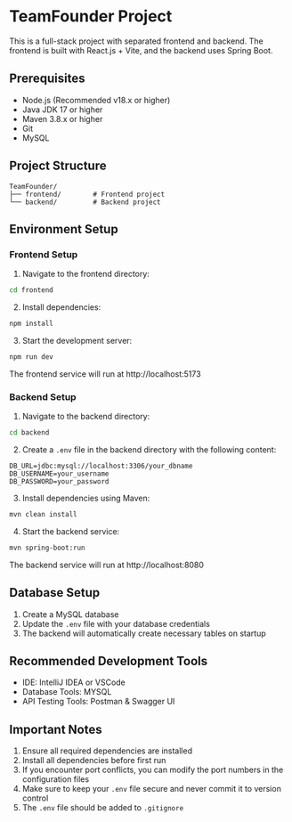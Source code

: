# TeamFounder Project

This is a full-stack project with separated frontend and backend. The frontend is built with React.js + Vite, and the backend uses Spring Boot.

## Prerequisites

- Node.js (Recommended v18.x or higher)
- Java JDK 17 or higher
- Maven 3.8.x or higher
- Git
- MySQL 

## Project Structure

```
TeamFounder/
├── frontend/        # Frontend project
└── backend/         # Backend project
```

## Environment Setup

### Frontend Setup

1. Navigate to the frontend directory:
```bash
cd frontend
```

2. Install dependencies:
```bash
npm install
```

3. Start the development server:
```bash
npm run dev
```

The frontend service will run at http://localhost:5173

### Backend Setup

1. Navigate to the backend directory:
```bash
cd backend
```

2. Create a `.env` file in the backend directory with the following content:
```env
DB_URL=jdbc:mysql://localhost:3306/your_dbname
DB_USERNAME=your_username
DB_PASSWORD=your_password
```

3. Install dependencies using Maven:
```bash
mvn clean install
```

4. Start the backend service:
```bash
mvn spring-boot:run
```

The backend service will run at http://localhost:8080

## Database Setup

1. Create a MySQL database 
2. Update the `.env` file with your database credentials
3. The backend will automatically create necessary tables on startup

## Recommended Development Tools

- IDE: IntelliJ IDEA or VSCode
- Database Tools: MYSQL
- API Testing Tools: Postman & Swagger UI

## Important Notes

1. Ensure all required dependencies are installed
2. Install all dependencies before first run
3. If you encounter port conflicts, you can modify the port numbers in the configuration files
4. Make sure to keep your `.env` file secure and never commit it to version control
5. The `.env` file should be added to `.gitignore`